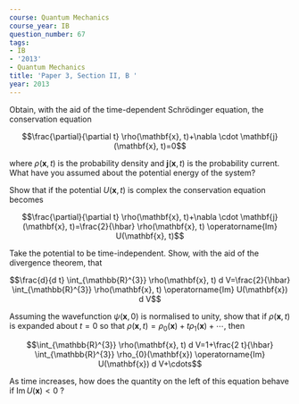 ```yaml
---
course: Quantum Mechanics
course_year: IB
question_number: 67
tags:
- IB
- '2013'
- Quantum Mechanics
title: 'Paper 3, Section II, B '
year: 2013
---
```




Obtain, with the aid of the time-dependent Schrödinger equation, the conservation equation

$$\frac{\partial}{\partial t} \rho(\mathbf{x}, t)+\nabla \cdot \mathbf{j}(\mathbf{x}, t)=0$$

where $\rho(\mathbf{x}, t)$ is the probability density and $\mathbf{j}(\mathbf{x}, t)$ is the probability current. What have you assumed about the potential energy of the system?

Show that if the potential $U(\mathbf{x}, t)$ is complex the conservation equation becomes

$$\frac{\partial}{\partial t} \rho(\mathbf{x}, t)+\nabla \cdot \mathbf{j}(\mathbf{x}, t)=\frac{2}{\hbar} \rho(\mathbf{x}, t) \operatorname{Im} U(\mathbf{x}, t)$$

Take the potential to be time-independent. Show, with the aid of the divergence theorem, that

$$\frac{d}{d t} \int_{\mathbb{R}^{3}} \rho(\mathbf{x}, t) d V=\frac{2}{\hbar} \int_{\mathbb{R}^{3}} \rho(\mathbf{x}, t) \operatorname{Im} U(\mathbf{x}) d V$$

Assuming the wavefunction $\psi(\mathbf{x}, 0)$ is normalised to unity, show that if $\rho(\mathbf{x}, t)$ is expanded about $t=0$ so that $\rho(\mathbf{x}, t)=\rho_{0}(\mathbf{x})+t \rho_{1}(\mathbf{x})+\cdots$, then

$$\int_{\mathbb{R}^{3}} \rho(\mathbf{x}, t) d V=1+\frac{2 t}{\hbar} \int_{\mathbb{R}^{3}} \rho_{0}(\mathbf{x}) \operatorname{Im} U(\mathbf{x}) d V+\cdots$$

As time increases, how does the quantity on the left of this equation behave if $\operatorname{Im} U(\mathbf{x})<0$ ?